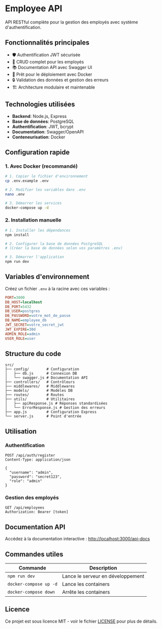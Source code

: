 # Employee API

API RESTful complète pour la gestion des employés avec système d'authentification.

## Fonctionnalités principales

- 🛡️ Authentification JWT sécurisée
- 👥 CRUD complet pour les employés
- 📚 Documentation API avec Swagger UI
- 🐳 Prêt pour le déploiement avec Docker
- 🔒 Validation des données et gestion des erreurs
- 🏗️ Architecture modulaire et maintenable

## Technologies utilisées

- **Backend**: Node.js, Express
- **Base de données**: PostgreSQL
- **Authentification**: JWT, bcrypt
- **Documentation**: Swagger/OpenAPI
- **Conteneurisation**: Docker

## Configuration rapide

### 1. Avec Docker (recommandé)

```bash
# 1. Copier le fichier d'environnement
cp .env.example .env

# 2. Modifier les variables dans .env
nano .env

# 3. Démarrer les services
docker-compose up -d
```

### 2. Installation manuelle

```bash
# 1. Installer les dépendances
npm install

# 2. Configurer la base de données PostgreSQL
# (Créer la base de données selon vos paramètres .env)

# 3. Démarrer l'application
npm run dev
```

## Variables d'environnement

Créez un fichier `.env` à la racine avec ces variables :

```ini
PORT=3000
DB_HOST=localhost
DB_PORT=5432
DB_USER=postgres
DB_PASSWORD=votre_mot_de_passe
DB_NAME=employee_db
JWT_SECRET=votre_secret_jwt
JWT_EXPIRE=30d
ADMIN_ROLE=admin
USER_ROLE=user
```

## Structure du code

```
src/
├── config/        # Configuration
│   ├── db.js      # Connexion DB
│   └── swagger.js # Documentation API
├── controllers/   # Contrôleurs
├── middlewares/   # Middlewares
├── models/        # Modèles DB
├── routes/        # Routes
├── utils/         # Utilitaires
│   ├── apiResponse.js # Réponses standardisées
│   └── ErrorResponse.js # Gestion des erreurs
├── app.js         # Configuration Express
└── server.js      # Point d'entrée
```

## Utilisation

### Authentification

```http
POST /api/auth/register
Content-Type: application/json

{
  "username": "admin",
  "password": "secret123",
  "role": "admin"
}
```

### Gestion des employés

```http
GET /api/employees
Authorization: Bearer [token]
```

## Documentation API

Accédez à la documentation interactive :
[http://localhost:3000/api-docs](http://localhost:3000/api-docs)

## Commandes utiles

| Commande | Description |
|----------|-------------|
| `npm run dev` | Lance le serveur en développement |
| `docker-compose up -d` | Lance les containers |
| `docker-compose down` | Arrête les containers |

## Licence

Ce projet est sous licence MIT - voir le fichier [LICENSE](LICENSE) pour plus de détails.
